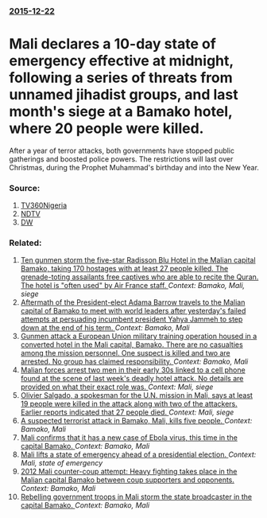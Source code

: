 ### [2015-12-22](/news/2015/12/22/index.md)

# Mali declares a 10-day state of emergency effective at  midnight, following a series of threats from unnamed jihadist groups, and last month's  siege at a  Bamako hotel, where 20 people were killed. 

After a year of terror attacks, both governments have stopped public gatherings and boosted police powers. The restrictions will last over Christmas, during the Prophet Muhammad&#39;s birthday and into the New Year.


### Source:

1. [TV360Nigeria](http://www.tv360nigeria.com/mali-declares-10-day-state-of-emergency/)
2. [NDTV](http://www.ndtv.com/world-news/mali-reimposes-state-of-emergency-for-years-end-1257877)
3. [DW](http://www.dw.com/en/mali-declares-tunisia-extends-state-of-emergency-over-terror-fears/a-18935040)

### Related:

1. [Ten gunmen storm the five-star Radisson Blu Hotel in the Malian capital Bamako, taking 170 hostages with at least 27 people killed. The grenade-toting assailants free captives who are able to recite the Quran. The hotel is "often used" by Air France staff. ](/news/2015/11/20/ten-gunmen-storm-the-five-star-radisson-blu-hotel-in-the-malian-capital-bamako-taking-170-hostages-with-at-least-27-people-killed-the-gren.md) _Context: Bamako, Mali, siege_
2. [Aftermath of the President-elect Adama Barrow travels to the Malian capital of Bamako to meet with world leaders after yesterday's failed attempts at persuading incumbent president Yahya Jammeh to step down at the end of his term. ](/news/2017/01/14/aftermath-of-the-president-elect-adama-barrow-travels-to-the-malian-capital-of-bamako-to-meet-with-world-leaders-after-yesterday-s-failed-at.md) _Context: Bamako, Mali_
3. [Gunmen attack a European Union military training operation housed in a converted hotel in the Mali capital, Bamako. There are no casualties among the mission personnel. One suspect is killed and two  are arrested. No group has claimed responsibility. ](/news/2016/03/21/gunmen-attack-a-european-union-military-training-operation-housed-in-a-converted-hotel-in-the-mali-capital-bamako-there-are-no-casualties.md) _Context: Bamako, Mali_
4. [Malian forces arrest two men  in their early 30s linked to a cell phone found at the scene of last week's deadly hotel attack.  No  details are provided on what their exact role was. ](/news/2015/11/27/malian-forces-arrest-two-men-in-their-early-30s-linked-to-a-cell-phone-found-at-the-scene-of-last-week-s-deadly-hotel-attack-no-details.md) _Context: Mali, siege_
5. [Olivier Salgado, a spokesman for the U.N. mission in Mali, says at least 19 people were killed in the attack along with  two of the attackers. Earlier reports indicated that 27 people died. ](/news/2015/11/21/olivier-salgado-a-spokesman-for-the-u-n-mission-in-mali-says-at-least-19-people-were-killed-in-the-attack-along-with-two-of-the-attacker.md) _Context: Mali, siege_
6. [A suspected terrorist attack in Bamako, Mali, kills five people. ](/news/2015/03/7/a-suspected-terrorist-attack-in-bamako-mali-kills-five-people.md) _Context: Bamako, Mali_
7. [Mali confirms that it has a new case of Ebola virus, this time in the capital Bamako. ](/news/2014/11/11/mali-confirms-that-it-has-a-new-case-of-ebola-virus-this-time-in-the-capital-bamako.md) _Context: Bamako, Mali_
8. [Mali lifts a state of emergency ahead of a presidential election. ](/news/2013/07/6/mali-lifts-a-state-of-emergency-ahead-of-a-presidential-election.md) _Context: Mali, state of emergency_
9. [2012 Mali counter-coup attempt: Heavy fighting takes place in the Malian capital Bamako between coup supporters and opponents. ](/news/2012/05/1/2012-mali-counter-coup-attempt-heavy-fighting-takes-place-in-the-malian-capital-bamako-between-coup-supporters-and-opponents.md) _Context: Bamako, Mali_
10. [Rebelling government troops in Mali storm the state broadcaster in the capital Bamako. ](/news/2012/03/21/rebelling-government-troops-in-mali-storm-the-state-broadcaster-in-the-capital-bamako.md) _Context: Bamako, Mali_
